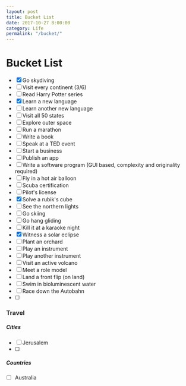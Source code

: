 ```yaml
---
layout: post
title: Bucket List
date: 2017-10-27 8:00:00
category: Life
permalink: "/bucket/"
---
```


# Bucket List
- [x] Go skydiving
- [ ] Visit every continent (3/6)
- [ ] Read Harry Potter series
- [x] Learn a new language
- [ ] Learn another new language
- [ ] Visit all 50 states
- [ ] Explore outer space
- [ ] Run a marathon
- [ ] Write a book
- [ ] Speak at a TED event
- [ ] Start a business
- [ ] Publish an app
- [ ] Write a software program (GUI based, complexity and originality required)
- [ ] Fly in a hot air balloon
- [ ] Scuba certification
- [ ] Pilot's license
- [x] Solve a rubik's cube
- [ ] See the northern lights
- [ ] Go skiing
- [ ] Go hang gliding
- [ ] Kill it at a karaoke night
- [x] Witness a solar eclipse
- [ ] Plant an orchard
- [ ] Play an instrument
- [ ] Play another instrument
- [ ] Visit an active volcano
- [ ] Meet a role model
- [ ] Land a front flip (on land)
- [ ] Swim in bioluminescent water
- [ ] Race down the Autobahn
- [ ] 

### Travel

##### Cities
- [ ] Jerusalem
- [ ] 

##### Countries
- [ ] Australia

